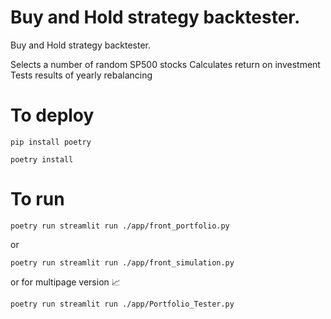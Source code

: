 # Buy and Hold strategy backtester.

Buy and Hold strategy backtester.

Selects a number of random SP500 stocks
Calculates return on investment
Tests results of yearly rebalancing 

# To deploy
```
pip install poetry

poetry install
```
# To run
```
poetry run streamlit run ./app/front_portfolio.py
```

or

```
poetry run streamlit run ./app/front_simulation.py
```

or for multipage version 📈

```
poetry run streamlit run ./app/Portfolio_Tester.py
```